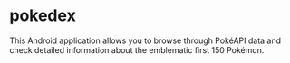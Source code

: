 # pokedex
This Android application allows you to browse through PokéAPI data and check detailed information about the emblematic first 150 Pokémon.
